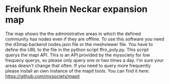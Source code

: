 # Freifunk Rhein Neckar expansion map
The map shows the the administrative areas in which the defined community has nodes even if they are offline.
To use this software you need the d3map backend nodes.json file or the meshviewer file. You have to define the URL to the file
in the python script ffrn_poly.py. This script querys the mapi API. This is an API provided by the mysociety
for low frequecy querys, so please only query one or two times a day. I'm sure your areas doesn't change that often.
If you need to query more frequently please install an own instance of the mapit tools. You can find it here:
https://github.com/mysociety/mapit
